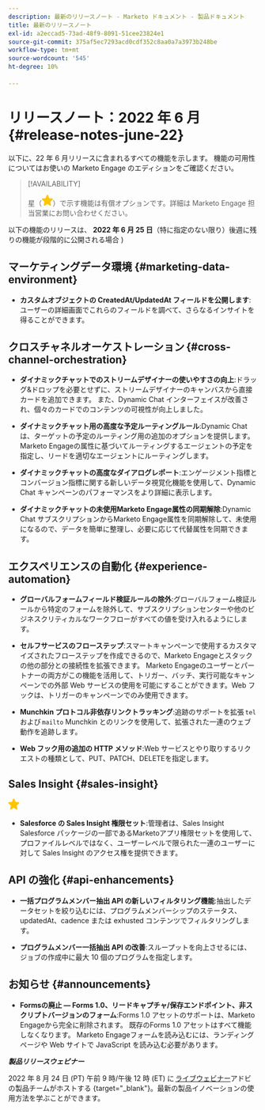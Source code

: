 ```yaml
---
description: 最新のリリースノート - Marketo ドキュメント - 製品ドキュメント
title: 最新のリリースノート
exl-id: a2eccad5-73ad-48f9-8091-51cee23824e1
source-git-commit: 375af5ec7293acd0cdf352c8aa0a7a3973b248be
workflow-type: tm+mt
source-wordcount: '545'
ht-degree: 10%

---
```


# リリースノート：2022 年 6 月 {#release-notes-june-22}

以下に、22 年 6 月リリースに含まれるすべての機能を示します。 機能の可用性についてはお使いの Marketo Engage のエディションをご確認ください。

>[!AVAILABILITY]
>
>星（![星](assets/yellow-star.png)）で示す機能は有償オプションです。詳細は Marketo Engage 担当営業にお問い合わせください。

以下の機能のリリースは、 **2022 年 6 月 25 日**（特に指定のない限り）後週に残りの機能が段階的に公開される場合 )

## マーケティングデータ環境 {#marketing-data-environment}

* **カスタムオブジェクトの CreatedAt/UpdatedAt フィールドを公開します**:ユーザーの詳細画面でこれらのフィールドを調べて、さらなるインサイトを得ることができます。

## クロスチャネルオーケストレーション {#cross-channel-orchestration}

* **ダイナミックチャットでのストリームデザイナーの使いやすさの向上**:ドラッグ&amp;ドロップを必要とせずに、ストリームデザイナーのキャンバスから直接カードを追加できます。 また、Dynamic Chat インターフェイスが改善され、個々のカードでのコンテンツの可視性が向上しました。

* **ダイナミックチャット用の高度な予定ルーティングルール**:Dynamic Chat は、ターゲットの予定のルーティング用の追加のオプションを提供します。 Marketo Engageの属性に基づいてルーティングするエージェントの予定を指定し、リードを適切なエージェントにルーティングします。

* **ダイナミックチャットの高度なダイアログレポート**:エンゲージメント指標とコンバージョン指標に関する新しいデータ視覚化機能を使用して、Dynamic Chat キャンペーンのパフォーマンスをより詳細に表示します。

* **ダイナミックチャットの未使用Marketo Engage属性の同期解除**:Dynamic Chat サブスクリプションからMarketo Engage属性を同期解除して、未使用になるので、データを簡単に整理し、必要に応じて代替属性を同期できます。

## エクスペリエンスの自動化 {#experience-automation}

* **グローバルフォームフィールド検証ルールの除外**:グローバルフォーム検証ルールから特定のフォームを除外して、サブスクリプションセンターや他のビジネスクリティカルなワークフローがすべての値を受け入れるようにします。

* **セルフサービスのフローステップ**:スマートキャンペーンで使用するカスタマイズされたフローステップを作成できるので、Marketo Engageとスタックの他の部分との接続性を拡張できます。 Marketo Engageのユーザーとパートナーの両方がこの機能を活用して、トリガー、バッチ、実行可能なキャンペーンでの外部 Web サービスの使用を可能にすることができます。Web フックは、トリガーのキャンペーンでのみ使用できます。

* **Munchkin プロトコル非依存リンクトラッキング**:追跡のサポートを拡張 `tel` および `mailto` Munchkin とのリンクを使用して、拡張された一連のウェブ動作を追跡します。

* **Web フック用の追加の HTTP メソッド**:Web サービスとやり取りするリクエストの種類として、PUT、PATCH、DELETEを指定します。

## Sales Insight {#sales-insight}

![（星印）](assets/yellow-star.png)

* **Salesforce の Sales Insight 権限セット**:管理者は、Sales Insight Salesforce パッケージの一部であるMarketoアプリ権限セットを使用して、プロファイルレベルではなく、ユーザーレベルで限られた一連のユーザーに対して Sales Insight のアクセス権を提供できます。

## API の強化 {#api-enhancements}

* **一括プログラムメンバー抽出 API の新しいフィルタリング機能**:抽出したデータセットを絞り込むには、プログラムメンバーシップのステータス、updatedAt、cadence または exhusted コンテンツでフィルタリングします。

* **プログラムメンバー一括抽出 API の改善**:スループットを向上させるには、ジョブの作成中に最大 10 個のプログラムを指定します。

## お知らせ {#announcements}

* **Formsの廃止 — Forms 1.0、リードキャプチャ/保存エンドポイント、非スクリプトバージョンのフォーム**:Forms 1.0 アセットのサポートは、Marketo Engageから完全に削除されます。 既存のForms 1.0 アセットはすべて機能しなくなります。 Marketo Engageフォームを読み込むには、ランディングページや Web サイトで JavaScript を読み込む必要があります。

**_製品リリースウェビナー_**

2022 年 8 月 24 日 (PT) 午前 9 時/午後 12 時 (ET) に [ライブウェビナー](https://engage.marketo.com/2022_June_August_Release_Webinar_RegistrationPage.html)アドビの製品チームがホストする {target=&quot;_blank&quot;}。最新の製品イノベーションの使用方法を学ぶことができます。
